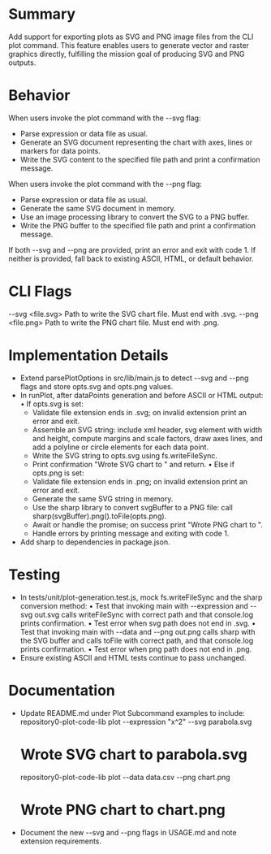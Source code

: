 # Summary

Add support for exporting plots as SVG and PNG image files from the CLI plot command. This feature enables users to generate vector and raster graphics directly, fulfilling the mission goal of producing SVG and PNG outputs.

# Behavior

When users invoke the plot command with the --svg flag:
- Parse expression or data file as usual.
- Generate an SVG document representing the chart with axes, lines or markers for data points.
- Write the SVG content to the specified file path and print a confirmation message.

When users invoke the plot command with the --png flag:
- Parse expression or data file as usual.
- Generate the same SVG document in memory.
- Use an image processing library to convert the SVG to a PNG buffer.
- Write the PNG buffer to the specified file path and print a confirmation message.

If both --svg and --png are provided, print an error and exit with code 1. If neither is provided, fall back to existing ASCII, HTML, or default behavior.

# CLI Flags

--svg <file.svg>    Path to write the SVG chart file. Must end with .svg.
--png <file.png>    Path to write the PNG chart file. Must end with .png.

# Implementation Details

- Extend parsePlotOptions in src/lib/main.js to detect --svg and --png flags and store opts.svg and opts.png values.
- In runPlot, after dataPoints generation and before ASCII or HTML output:
  • If opts.svg is set:
    - Validate file extension ends in .svg; on invalid extension print an error and exit.
    - Assemble an SVG string: include xml header, svg element with width and height, compute margins and scale factors, draw axes lines, and add a polyline or circle elements for each data point.
    - Write the SVG string to opts.svg using fs.writeFileSync.
    - Print confirmation "Wrote SVG chart to <file>" and return.
  • Else if opts.png is set:
    - Validate file extension ends in .png; on invalid extension print an error and exit.
    - Generate the same SVG string in memory.
    - Use the sharp library to convert svgBuffer to a PNG file: call sharp(svgBuffer).png().toFile(opts.png).
    - Await or handle the promise; on success print "Wrote PNG chart to <file>".
    - Handle errors by printing message and exiting with code 1.
- Add sharp to dependencies in package.json.

# Testing

- In tests/unit/plot-generation.test.js, mock fs.writeFileSync and the sharp conversion method:
  • Test that invoking main with --expression and --svg out.svg calls writeFileSync with correct path and that console.log prints confirmation.
  • Test error when svg path does not end in .svg.
  • Test that invoking main with --data and --png out.png calls sharp with the SVG buffer and calls toFile with correct path, and that console.log prints confirmation.
  • Test error when png path does not end in .png.
- Ensure existing ASCII and HTML tests continue to pass unchanged.

# Documentation

- Update README.md under Plot Subcommand examples to include:
  repository0-plot-code-lib plot --expression "x^2" --svg parabola.svg
  # Wrote SVG chart to parabola.svg

  repository0-plot-code-lib plot --data data.csv --png chart.png
  # Wrote PNG chart to chart.png

- Document the new --svg and --png flags in USAGE.md and note extension requirements.